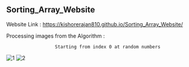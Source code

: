 ## Sorting_Array_Website

Website Link : https://kishorerajan810.github.io/Sorting_Array_Website/

Processing images from the Algorithm :

                      Starting from index 0 at random numbers

![1](https://user-images.githubusercontent.com/56103513/120932959-92703580-c715-11eb-83f8-3a693cf9475e.PNG)
![2](https://user-images.githubusercontent.com/56103513/120932968-9b610700-c715-11eb-9395-ef1228b54880.PNG)

 
